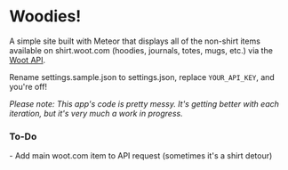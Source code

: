Woodies!
========

A simple site built with Meteor that displays all of the non-shirt items available on shirt.woot.com (hoodies, journals, totes, mugs, etc.) via the [Woot API](http://api.woot.com/).

Rename settings.sample.json to settings.json, replace `YOUR_API_KEY`, and you're off!

*Please note: This app's code is pretty messy. It's getting better with each iteration, but it's very much a work in progress.*


### To-Do
\- Add main woot.com item to API request (sometimes it's a shirt detour)
